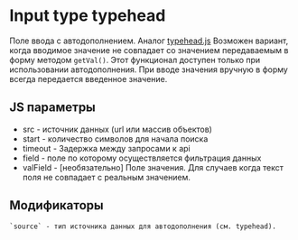 # Input type typehead

Поле ввода с автодополнением. Аналог [typehead.js](http://twitter.github.io/typeahead.js/)
Возможен вариант, когда вводимое значение не совпадает со значением передаваемым
в форму методом `getVal()`. Этот функционал доступен только при использовании
автодополнения. При вводе значения вручную в форму всегда передается введенное
значение.

## JS параметры

 * src - источник данных (url или массив объектов)
 * start - количество символов для начала поиска
 * timeout - Задержка между запросами к api
 * field    - поле по которому осуществляется фильтрация данных
 * valField - [необязательно] Поле значения. Для случаев когда текст поля не
     совпадает с реальным значением.

## Модификаторы

    `source` - тип источника данных для автодополнения (см. typehead).
